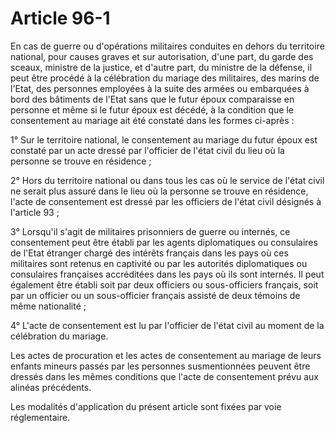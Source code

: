 # Article 96-1

En cas de guerre ou d'opérations militaires conduites en dehors du territoire national, pour causes graves et sur autorisation, d'une part, du garde des sceaux, ministre de la justice, et d'autre part, du ministre de la défense, il peut être procédé à la célébration du mariage des militaires, des marins de l'Etat, des personnes employées à la suite des armées ou embarquées à bord des bâtiments de l'Etat sans que le futur époux comparaisse en personne et même si le futur époux est décédé, à la condition que le consentement au mariage ait été constaté dans les formes ci-après :

1° Sur le territoire national, le consentement au mariage du futur époux est constaté par un acte dressé par l'officier de l'état civil du lieu où la personne se trouve en résidence ;

2° Hors du territoire national ou dans tous les cas où le service de l'état civil ne serait plus assuré dans le lieu où la personne se trouve en résidence, l'acte de consentement est dressé par les officiers de l'état civil désignés à l'article 93 ;

3° Lorsqu'il s'agit de militaires prisonniers de guerre ou internés, ce consentement peut être établi par les agents diplomatiques ou consulaires de l'Etat étranger chargé des intérêts français dans les pays où ces militaires sont retenus en captivité ou par les autorités diplomatiques ou consulaires françaises accréditées dans les pays où ils sont internés. Il peut également être établi soit par deux officiers ou sous-officiers français, soit par un officier ou un sous-officier français assisté de deux témoins de même nationalité ;

4° L'acte de consentement est lu par l'officier de l'état civil au moment de la célébration du mariage.

Les actes de procuration et les actes de consentement au mariage de leurs enfants mineurs passés par les personnes susmentionnées peuvent être dressés dans les mêmes conditions que l'acte de consentement prévu aux alinéas précédents.

Les modalités d'application du présent article sont fixées par voie réglementaire.
